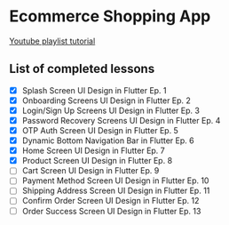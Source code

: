 # Ecommerce Shopping App

[Youtube playlist tutorial](https://www.youtube.com/playlist?list=PLvG2mD7Ba5Syp4vhNSpZfQ8H63xT9qeOr)

## List of completed lessons
* [x] Splash Screen UI Design in Flutter Ep. 1
* [x] Onboarding Screens UI Design in Flutter Ep. 2
* [x] Login/Sign Up Screens UI Design in Flutter Ep. 3
* [x] Password Recovery Screens UI Design in Flutter Ep. 4
* [x] OTP Auth Screen UI Design in Flutter Ep. 5
* [x] Dynamic Bottom Navigation Bar in Flutter Ep. 6
* [x] Home Screen UI Design in Flutter Ep. 7
* [x] Product Screen UI Design in Flutter Ep. 8
* [ ] Cart Screen UI Design in Flutter Ep. 9
* [ ] Payment Method Screen UI Design in Flutter Ep. 10
* [ ] Shipping Address Screen UI Design in Flutter Ep. 11
* [ ] Confirm Order Screen UI Design in Flutter Ep. 12
* [ ] Order Success Screen UI Design in Flutter Ep. 13
